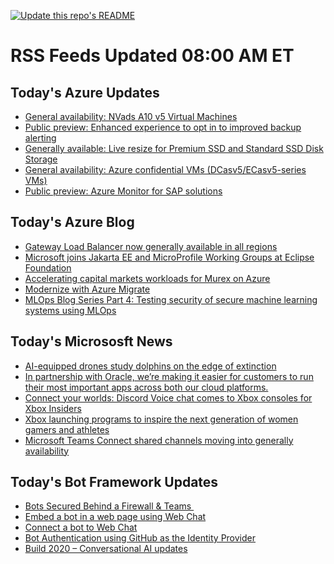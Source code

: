 
<!--
**nanigan/nanigan** is a ✨ _special_ ✨ repository because its `README.md` (this file) appears on your GitHub profile.

Here are some ideas to get you started:

- 🔭 I’m currently working on ...
- 🌱 I’m currently learning ...
- 👯 I’m looking to collaborate on ...
- 🤔 I’m looking for help with ...
- 💬 Ask me about ...
- 📫 How to reach me: ...
- 😄 Pronouns: ...
- ⚡ Fun fact: ...
-->

[![Update this repo's README](https://github.com/nanigan/nanigan/actions/workflows/update.yml/badge.svg)](https://github.com/nanigan/nanigan/actions/workflows/update.yml)

# RSS Feeds Updated 08:00 AM ET

## Today's Azure Updates

<!--START_SECTION:feed-->
* [General availability: NVads A10 v5 Virtual Machines](https:&#x2F;&#x2F;azure.microsoft.com&#x2F;en-us&#x2F;updates&#x2F;general-availability-nvads-a10-v5-virtual-machines&#x2F;)
* [Public preview: Enhanced experience to opt in to improved backup alerting](https:&#x2F;&#x2F;azure.microsoft.com&#x2F;en-us&#x2F;updates&#x2F;public-preview-template-based-experience-to-migrate-to-azure-monitor-alerts-for-backup&#x2F;)
* [Generally available: Live resize for Premium SSD and Standard SSD Disk Storage ](https:&#x2F;&#x2F;azure.microsoft.com&#x2F;en-us&#x2F;updates&#x2F;generally-available-live-resize-for-premium-ssd-and-standard-ssd-disk-storage&#x2F;)
* [General availability: Azure confidential VMs (DCasv5&#x2F;ECasv5-series VMs) ](https:&#x2F;&#x2F;azure.microsoft.com&#x2F;en-us&#x2F;updates&#x2F;azureconfidentialvm&#x2F;)
* [Public preview: Azure Monitor for SAP solutions ](https:&#x2F;&#x2F;azure.microsoft.com&#x2F;en-us&#x2F;updates&#x2F;preview-of-azure-monitor-for-sap-solutions&#x2F;)
<!--END_SECTION:feed-->

## Today's Azure Blog

<!--START_SECTION:blog-->
* [Gateway Load Balancer now generally available in all regions](https:&#x2F;&#x2F;azure.microsoft.com&#x2F;blog&#x2F;gateway-load-balancer-now-generally-available-in-all-regions&#x2F;)
* [Microsoft joins Jakarta EE and MicroProfile Working Groups at Eclipse Foundation](https:&#x2F;&#x2F;azure.microsoft.com&#x2F;blog&#x2F;microsoft-joins-jakarta-ee-and-microprofile-working-groups-at-eclipse-foundation&#x2F;)
* [Accelerating capital markets workloads for Murex on Azure](https:&#x2F;&#x2F;azure.microsoft.com&#x2F;blog&#x2F;accelerating-capital-markets-workloads-for-murex-on-azure&#x2F;)
* [Modernize with Azure Migrate](https:&#x2F;&#x2F;azure.microsoft.com&#x2F;blog&#x2F;modernize-with-azure-migrate&#x2F;)
* [MLOps Blog Series Part 4: Testing security of secure machine learning systems using MLOps](https:&#x2F;&#x2F;azure.microsoft.com&#x2F;blog&#x2F;mlops-blog-series-part-4-testing-security-of-secure-machine-learning-systems-using-mlops&#x2F;)
<!--END_SECTION:blog-->

## Today's Micrososft News

<!--START_SECTION:news-->
* [AI-equipped drones study dolphins on the edge of extinction](https:&#x2F;&#x2F;news.microsoft.com&#x2F;apac&#x2F;features&#x2F;ai-drones-dolphins-maui63&#x2F;)
* [In partnership with Oracle, we’re making it easier for customers to run their most important apps across both our cloud platforms.](https:&#x2F;&#x2F;www.linkedin.com&#x2F;posts&#x2F;satyanadella_oracle-and-microsoft-announce-availability-activity-6955610802137554944-Uh_E?utm_source&#x3D;linkedin_share&amp;utm_medium&#x3D;member_desktop_web)
* [Connect your worlds: Discord Voice chat comes to Xbox consoles for Xbox Insiders](https:&#x2F;&#x2F;news.xbox.com&#x2F;en-us&#x2F;2022&#x2F;07&#x2F;20&#x2F;discord-voice-chat-for-xbox-insiders&#x2F;)
* [Xbox launching programs to inspire the next generation of women gamers and athletes](https:&#x2F;&#x2F;news.xbox.com&#x2F;en-us&#x2F;2022&#x2F;07&#x2F;20&#x2F;xbox-celebrates-the-next-generation-of-women-in-sports-gaming-and-more&#x2F;)
* [Microsoft Teams Connect shared channels moving into generally availability](https:&#x2F;&#x2F;techcommunity.microsoft.com&#x2F;t5&#x2F;microsoft-teams-blog&#x2F;microsoft-teams-connect-shared-channels-is-moving-into-generally&#x2F;ba-p&#x2F;3568000)
<!--END_SECTION:news-->

## Today's Bot Framework Updates

<!--START_SECTION:bot-->
* [Bots Secured Behind a Firewall &amp; Teams ](https:&#x2F;&#x2F;blog.botframework.com&#x2F;2020&#x2F;11&#x2F;23&#x2F;bots-secured-behind-a-firewall-teams&#x2F;)
* [Embed a bot in a web page using Web Chat](https:&#x2F;&#x2F;blog.botframework.com&#x2F;2020&#x2F;08&#x2F;05&#x2F;embed-a-bot-in-a-website&#x2F;)
* [Connect a bot to Web Chat](https:&#x2F;&#x2F;blog.botframework.com&#x2F;2020&#x2F;06&#x2F;28&#x2F;connect-a-bot-to-web-chat&#x2F;)
* [Bot Authentication using GitHub as the Identity Provider](https:&#x2F;&#x2F;blog.botframework.com&#x2F;2020&#x2F;06&#x2F;22&#x2F;bot-authentication-using-github-as-the-identity-provider&#x2F;)
* [Build 2020 – Conversational AI updates](https:&#x2F;&#x2F;blog.botframework.com&#x2F;2020&#x2F;05&#x2F;19&#x2F;build-2020-conversational-ai-updates&#x2F;)
<!--END_SECTION:bot-->